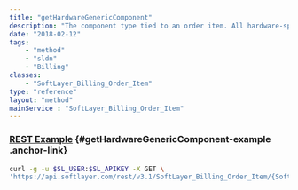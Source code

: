 ```yaml
---
title: "getHardwareGenericComponent"
description: "The component type tied to an order item. All hardware-specific items should have a generic hardware component."
date: "2018-02-12"
tags:
    - "method"
    - "sldn"
    - "Billing"
classes:
    - "SoftLayer_Billing_Order_Item"
type: "reference"
layout: "method"
mainService : "SoftLayer_Billing_Order_Item"
---
```


### [REST Example](#getHardwareGenericComponent-example) <a href="/article/rest/"><i class="fas fa-question"></i></a> {#getHardwareGenericComponent-example .anchor-link} 
```bash
curl -g -u $SL_USER:$SL_APIKEY -X GET \
'https://api.softlayer.com/rest/v3.1/SoftLayer_Billing_Order_Item/{SoftLayer_Billing_Order_ItemID}/getHardwareGenericComponent'
```
